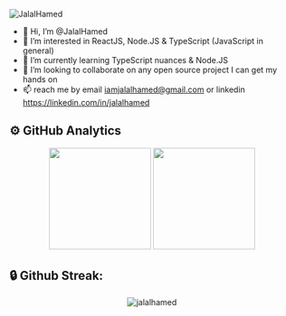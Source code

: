 <p align="left"><img src="https://komarev.com/ghpvc/?username=jalalhamed&label=Profile%20views&color=0e75b6&style=flat" alt="JalalHamed" /></p>

- 👋 Hi, I’m @JalalHamed
- 👀 I’m interested in ReactJS, Node.JS & TypeScript (JavaScript in general)
- 🌱 I’m currently learning TypeScript nuances & Node.JS
- 💞️ I’m looking to collaborate on any open source project I can get my hands on
- 📫 reach me by email iamjalalhamed@gmail.com or linkedin https://linkedin.com/in/jalalhamed

<h2>⚙️ GitHub Analytics</h2>
<p align="center">
  <img height="180em" src="https://github-readme-stats-eight-theta.vercel.app/api?username=JalalHamed&show_icons=true&theme=dracula&include_all_commits=true&count_private=true"/>
  <img height="180em" src="https://github-readme-stats-eight-theta.vercel.app/api/top-langs/?username=JalalHamed&layout=compact&langs_count=8&theme=algolia"/>
</p>
<h2>🔒 Github Streak:</h2>
<p align="center"><img align="center" src="https://github-readme-streak-stats.herokuapp.com/?user=jalalhamed&" alt="jalalhamed" /></p>
